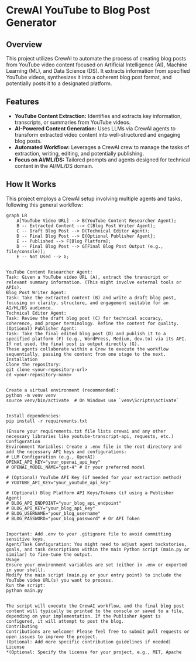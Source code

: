 # CrewAI YouTube to Blog Post Generator

## Overview

This project utilizes CrewAI to automate the process of creating blog posts from YouTube video content focused on Artificial Intelligence (AI), Machine Learning (ML), and Data Science (DS). It extracts information from specified YouTube videos, synthesizes it into a coherent blog post format, and potentially posts it to a designated platform.

## Features

* **YouTube Content Extraction:** Identifies and extracts key information, transcripts, or summaries from YouTube videos.
* **AI-Powered Content Generation:** Uses LLMs via CrewAI agents to transform extracted video content into well-structured and engaging blog posts.
* **Automated Workflow:** Leverages a CrewAI crew to manage the tasks of extraction, writing, editing, and potentially publishing.
* **Focus on AI/ML/DS:** Tailored prompts and agents designed for technical content in the AI/ML/DS domain.

## How It Works

This project employs a CrewAI setup involving multiple agents and tasks, following this general workflow:

```mermaid
graph LR
    A[YouTube Video URL] --> B(YouTube Content Researcher Agent);
    B -- Extracted Content --> C(Blog Post Writer Agent);
    C -- Draft Blog Post --> D(Technical Editor Agent);
    D -- Final Blog Post --> E{Optional Publisher Agent};
    E -- Published --> F[Blog Platform];
    D -- Final Blog Post --> G[Final Blog Post Output (e.g., file/console)];
    E -- Not Used --> G;


YouTube Content Researcher Agent:
Task: Given a YouTube video URL (A), extract the transcript or relevant summary information. (This might involve external tools or APIs).
Blog Post Writer Agent:
Task: Take the extracted content (B) and write a draft blog post, focusing on clarity, structure, and engagement suitable for an AI/ML/DS audience.
Technical Editor Agent:
Task: Review the draft blog post (C) for technical accuracy, coherence, and proper terminology. Refine the content for quality.
(Optional) Publisher Agent:
Task: Take the final edited blog post (D) and publish it to a specified platform (F) (e.g., WordPress, Medium, dev.to) via its API. If not used, the final post is output directly (G).
These agents collaborate within a Crew to execute the workflow sequentially, passing the content from one stage to the next.
Installation
Clone the repository:
git clone <your-repository-url>
cd <your-repository-name>


Create a virtual environment (recommended):
python -m venv venv
source venv/bin/activate  # On Windows use `venv\Scripts\activate`


Install dependencies:
pip install -r requirements.txt

(Ensure your requirements.txt file lists crewai and any other necessary libraries like youtube-transcript-api, requests, etc.)
Configuration
Environment Variables: Create a .env file in the root directory and add the necessary API keys and configurations:
# LLM Configuration (e.g., OpenAI)
OPENAI_API_KEY="your_openai_api_key"
# OPENAI_MODEL_NAME="gpt-4" # Or your preferred model

# (Optional) YouTube API Key (if needed for your extraction method)
# YOUTUBE_API_KEY="your_youtube_api_key"

# (Optional) Blog Platform API Keys/Tokens (if using a Publisher Agent)
# BLOG_API_ENDPOINT="your_blog_api_endpoint"
# BLOG_API_KEY="your_blog_api_key"
# BLOG_USERNAME="your_blog_username"
# BLOG_PASSWORD="your_blog_password" # Or API Token


Important: Add .env to your .gitignore file to avoid committing sensitive keys.
Agent/Task Configuration: You might need to adjust agent backstories, goals, and task descriptions within the main Python script (main.py or similar) to fine-tune the output.
Usage
Ensure your environment variables are set (either in .env or exported in your shell).
Modify the main script (main.py or your entry point) to include the YouTube video URL(s) you want to process.
Run the script:
python main.py


The script will execute the CrewAI workflow, and the final blog post content will typically be printed to the console or saved to a file, depending on your implementation. If the Publisher Agent is configured, it will attempt to post the blog.
Contributing
Contributions are welcome! Please feel free to submit pull requests or open issues to improve the project.
(Optional: Add more specific contribution guidelines if needed)
License
*(Optional: Specify the license for your project, e.g., MIT, Apache
